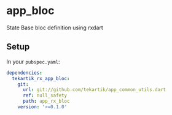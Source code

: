 # app_bloc

State Base bloc definition using rxdart

## Setup

In your `pubspec.yaml`:

```yaml
dependencies:
  tekartik_rx_app_bloc:
    git:
      url: git://github.com/tekartik/app_common_utils.dart
      ref: null_safety
      path: app_rx_bloc
    version: '>=0.1.0'
```
